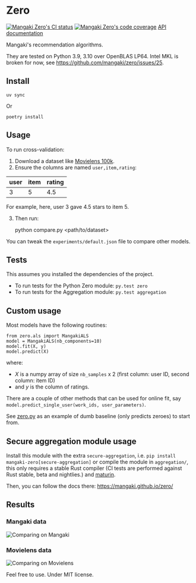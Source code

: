 # Zero

[![Mangaki Zero's CI status](https://github.com/mangaki/zero/workflows/CI/badge.svg)](https://github.com/mangaki/zero/actions)
[![Mangaki Zero's code coverage](https://codecov.io/gh/mangaki/zero/branch/master/graph/badge.svg)](https://codecov.io/gh/mangaki/zero)
[API documentation](https://mangaki.github.io/zero/)

Mangaki's recommendation algorithms.

They are tested on Python 3.9, 3.10 over OpenBLAS LP64. Intel MKL is broken for now, see <https://github.com/mangaki/zero/issues/25>.

## Install

    uv sync

Or

	poetry install

## Usage

To run cross-validation:

1. Download a dataset like [Movielens 100k](http://files.grouplens.org/datasets/movielens/ml-latest-small.zip).
2. Ensure the columns are named `user,item,rating`:

user | item | rating
--- | --- | ---
3 | 5 | 4.5

For example, here, user 3 gave 4.5 stars to item 5.

3. Then run:

    python compare.py <path/to/dataset>

You can tweak the `experiments/default.json` file to compare other models.

## Tests

This assumes you installed the dependencies of the project.

- To run tests for the Python Zero module: `py.test zero`
- To run tests for the Aggregation module: `py.test aggregation`

## Custom usage

Most models have the following routines:

    from zero.als import MangakiALS
    model = MangakiALS(nb_components=10)
    model.fit(X, y)
    model.predict(X)

where:

- *X* is a numpy array of size `nb_samples` x 2
(first column: user ID, second column: item ID)
- and *y* is the column of ratings.

There are a couple of other methods that can be used for online fit, say `model.predict_single_user(work_ids, user_parameters)`.

See [zero.py](zero/zero.py) as an example of dumb baseline (only predicts zeroes) to start from.

## Secure aggregation module usage

Install this module with the extra `secure-aggregation`, i.e. `pip install mangaki-zero[secure-aggregation]` or compile the module in `aggregation/`, this only requires a stable Rust compiler (CI tests are performed against Rust stable, beta and nightlies.) and [maturin](https://github.com/PyO3/maturin/).

Then, you can follow the docs there: <https://mangaki.github.io/zero/>

## Results

### Mangaki data

![Comparing on Mangaki](results/mangaki.png)

### Movielens data

![Comparing on Movielens](results/movielens.png)

Feel free to use. Under MIT license.
